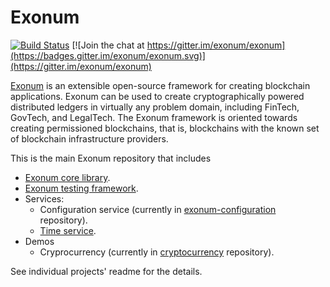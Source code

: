 # Exonum

[![Build Status](https://travis-ci.org/exonum/exonum.svg?branch=master)](https://travis-ci.org/exonum/exonum)
[![Join the chat at https://gitter.im/exonum/exonum](https://badges.gitter.im/exonum/exonum.svg)](https://gitter.im/exonum/exonum)

[Exonum](https://exonum.com/) is an extensible open-source framework for creating blockchain
applications. Exonum can be used to create cryptographically powered distributed ledgers in
virtually any problem domain, including FinTech, GovTech, and LegalTech. The Exonum framework is
oriented towards creating permissioned blockchains, that is, blockchains with the known set of
blockchain infrastructure providers.

This is the main Exonum repository that includes
* [Exonum core library](README.md).
* [Exonum testing framework](testkit/README.md).
* Services:
  * Configuration service (currently in [exonum-configuration](https://github.com/exonum/exonum-configuration) repository).
  * [Time service](services/time/README.md).
* Demos
  * Cryprocurrency (currently in [cryptocurrency](https://github.com/exonum/cryptocurrency) repository).
  
See individual projects' readme for the details.
